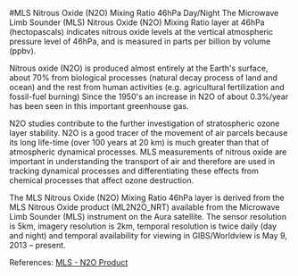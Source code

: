#MLS Nitrous Oxide (N2O) Mixing Ratio 46hPa Day/Night
The Microwave Limb Sounder (MLS) Nitrous Oxide (N2O) Mixing Ratio layer at 46hPa (hectopascals) indicates nitrous oxide levels at the vertical atmospheric pressure level of 46hPa, and is measured in parts per billion by volume (ppbv).

Nitrous oxide (N2O) is produced almost entirely at the Earth's surface, about 70% from biological processes (natural decay process of land and ocean) and the rest from human activities (e.g. agricultural fertilization and fossil-fuel burning) Since the 1950's an increase in N2O of about 0.3%/year has been seen in this important greenhouse gas. 

N2O studies contribute to the further investigation of stratospheric ozone layer stability. N2O is a good tracer of the movement of air parcels because its long life-time (over 100 years at 20 km) is much greater than that of atmospheric dynamical processes. MLS measurements of nitrous oxide are important in understanding the transport of air and therefore are used in tracking dynamical processes and differentiating these effects from chemical processes that affect ozone destruction. 

The MLS Nitrous Oxide (N2O) Mixing Ratio 46hPa layer is derived from the MLS Nitrous Oxide product (ML2N2O_NRT) available from the Microwave Limb Sounder (MLS) instrument on the Aura satellite. The sensor resolution is 5km, imagery resolution is 2km, temporal resolution is twice daily (day and night) and temporal availability for viewing in GIBS/Worldview is May 9, 2013 – present.

References: [MLS - N2O Product](mls.jpl.nasa.gov/products/n2o_product.php)
